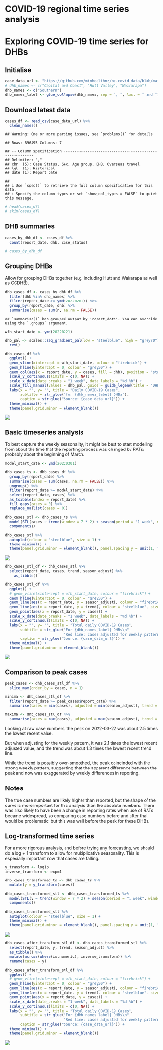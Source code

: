 COVID-19 regional time series analysis
================

# Exploring COVID-19 time series for DHBs

## Initialise

``` r
case_data_url <- "https://github.com/minhealthnz/nz-covid-data/blob/main/cases/covid-cases.csv?raw=true"
# dhb_names <- c("Capital and Coast", "Hutt Valley", "Wairarapa")
dhb_names <- c("Southern")
dhb_names_label <- glue_collapse(dhb_names, sep = ", ", last = " and ")
```

## Download latest data

``` r
cases_df <- read_csv(case_data_url) %>% 
  clean_names()
```

    ## Warning: One or more parsing issues, see `problems()` for details

    ## Rows: 896495 Columns: 7

    ## -- Column specification --------------------------------------------------------
    ## Delimiter: ","
    ## chr  (5): Case Status, Sex, Age group, DHB, Overseas travel
    ## lgl  (1): Historical
    ## date (1): Report Date

    ## 
    ## i Use `spec()` to retrieve the full column specification for this data.
    ## i Specify the column types or set `show_col_types = FALSE` to quiet this message.

``` r
# head(cases_df)
# skim(cases_df)
```

## DHB summaries

``` r
cases_by_dhb_df <- cases_df %>% 
  count(report_date, dhb, case_status)

# cases_by_dhb_df
```

## Grouping DHBs

Allow for grouping DHBs together (e.g. including Hutt and Wairarapa as well as CCDHB).

``` r
dhb_cases_df <- cases_by_dhb_df %>% 
  filter(dhb %in% dhb_names) %>% 
  filter(report_date >= ymd(20220201)) %>% 
  group_by(report_date, dhb) %>% 
  summarise(cases = sum(n, na.rm = FALSE))
```

    ## `summarise()` has grouped output by 'report_date'. You can override using the `.groups` argument.

``` r
wfh_start_date <- ymd(20220221)

dhb_pal <- scales::seq_gradient_pal(low = "steelblue", high = "grey70")(seq(0, 1,length.out = length(dhb_names))) %>% 
  rev()

dhb_cases_df %>%
  ggplot() +
  geom_vline(xintercept = wfh_start_date, colour = "firebrick") +
  geom_hline(yintercept = 0, colour = "grey50") +
  geom_col(aes(x = report_date, y = cases, fill = dhb), position = "stack", width = 0.8) +
  scale_y_continuous(limits = c(0, NA)) +
  scale_x_date(date_breaks = "1 week", date_labels = "%d %b") +
  scale_fill_manual(values = dhb_pal, guide = guide_legend(title = "DHB")) +
  labs(x = "", y= "", title = "Daily COVID-19 Cases",
       subtitle = str_glue("for {dhb_names_label} DHBs"),
       caption = str_glue("Source: {case_data_url}")) +
  theme_minimal() +
  theme(panel.grid.minor = element_blank())
```

![](covid-time-series_files/figure-markdown_github/dhb-grouping-1.png)

## Basic timeseries analysis

To best capture the weekly seasonality, it might be best to start modelling from about the time that the reporting process was changed by RATs: probably about the beginning of March.

``` r
model_start_date <- ymd(20220301)

dhb_cases_ts <- dhb_cases_df %>% 
  group_by(report_date) %>% 
  summarise(cases = sum(cases, na.rm = FALSE)) %>% 
  ungroup() %>% 
  filter(report_date >= model_start_date) %>% 
  select(report_date, cases) %>% 
  as_tsibble(index = report_date) %>% 
  fill_gaps(cases = 0) %>% 
  replace_na(list(cases = 0))

dhb_cases_stl <- dhb_cases_ts %>% 
  model(STL(cases ~ trend(window = 7 * 2) + season(period = "1 week", window = Inf))) %>% 
  components()

dhb_cases_stl %>% 
  autoplot(colour = "steelblue", size = 1) +
  theme_minimal() +
  theme(panel.grid.minor = element_blank(), panel.spacing.y = unit(1, "lines"))
```

![](covid-time-series_files/figure-markdown_github/basic-ts-1.png)

``` r
dhb_cases_stl_df <- dhb_cases_stl %>% 
  select(report_date, cases, trend, season_adjust) %>% 
    as_tibble()

dhb_cases_stl_df %>% 
  ggplot() +
  # geom_vline(xintercept = wfh_start_date, colour = "firebrick") +
  geom_hline(yintercept = 0, colour = "grey50") +
  geom_line(aes(x = report_date, y = season_adjust), colour = "firebrick", size = 1) +
  geom_line(aes(x = report_date, y = trend), colour = "steelblue", size = 1) +
  geom_point(aes(x = report_date, y = cases)) +
  scale_x_date(date_breaks = "1 week", date_labels = "%d %b") +
  scale_y_continuous(limits = c(0, NA)) +
  labs(x = "", y= "", title = "Total daily COVID-19 Cases",
       subtitle = str_glue("For {dhb_names_label} DHBs\n", 
                           "Red line: cases adjusted for weekly pattern. Blue line: trend component."),
       caption = str_glue("Source: {case_data_url}")) +
  theme_minimal() +
  theme(panel.grid.minor = element_blank())
```

![](covid-time-series_files/figure-markdown_github/seasonally-adjusted-1.png)

## Comparison to peak cases

``` r
peak_cases <- dhb_cases_stl_df %>% 
  slice_max(order_by = cases, n = 1)

minima <- dhb_cases_stl_df %>% 
  filter(report_date >= peak_cases$report_date) %>% 
  summarise(cases = min(cases), adjusted = min(season_adjust), trend = min(trend))

maxima <- dhb_cases_stl_df %>% 
  summarise(cases = max(cases), adjusted = max(season_adjust), trend = max(trend))
```

Looking at raw case numbers, the peak on 2022-03-22 was about 2.5 times the lowest recent value.

But when adjusting for the weekly pattern, it was 2.1 times the lowest recent adjusted value, and the trend was about 1.3 times the lowest recent trend line.

While the trend is possibly over-smoothed, the peak coincinded with the strong weekly pattern, suggesting that the apparent difference between the peak and now was exaggerated by weekly differences in reporting.

## Notes

The true case numbers are likely higher than reported, but the shape of the curve is more important for this analysis than the absolute numbers. There was also likely to have been a change in reporting rates when use of RATs became widespread, so comparing case numbers before and after that would be problematic, but this was well before the peak for these DHBs.

## Log-transformed time series

For a more rigorous analysis, and before trying any forecasting, we should do a log + 1 transform to allow for multiplicative seasonality. This is especially important now that cases are falling.

``` r
y_transform <- log1p
inverse_transform <- expm1

dhb_cases_transformed_ts <- dhb_cases_ts %>% 
  mutate(y = y_transform(cases))

dhb_cases_transformed_stl <- dhb_cases_transformed_ts %>% 
  model(STL(y ~ trend(window = 7 * 2) + season(period = "1 week", window = Inf))) %>% 
  components()

dhb_cases_transformed_stl %>% 
  autoplot(colour = "steelblue", size = 1) +
  theme_minimal() +
  theme(panel.grid.minor = element_blank(), panel.spacing.y = unit(1, "lines"))
```

![](covid-time-series_files/figure-markdown_github/log-transform-1.png)

``` r
dhb_cases_after_transform_stl_df <- dhb_cases_transformed_stl %>% 
  select(report_date, y, trend, season_adjust) %>% 
  as_tibble() %>% 
  mutate(across(where(is.numeric), inverse_transform)) %>% 
  rename(cases = y)

dhb_cases_after_transform_stl_df %>% 
  ggplot() +
  # geom_vline(xintercept = wfh_start_date, colour = "firebrick") +
  geom_hline(yintercept = 0, colour = "grey50") +
  geom_line(aes(x = report_date, y = season_adjust), colour = "firebrick", size = 1) +
  geom_line(aes(x = report_date, y = trend), colour = "steelblue", size = 1) +
  geom_point(aes(x = report_date, y = cases)) +
  scale_x_date(date_breaks = "1 week", date_labels = "%d %b") +
  scale_y_continuous(limits = c(0, NA)) +
  labs(x = "", y= "", title = "Total daily COVID-19 Cases",
       subtitle = str_glue("For {dhb_names_label} DHBs\n", 
                           "Red line: cases adjusted for weekly pattern. Blue line: trend component."),
       caption = str_glue("Source: {case_data_url}")) +
  theme_minimal() +
  theme(panel.grid.minor = element_blank())
```

![](covid-time-series_files/figure-markdown_github/log-transform-2.png)
